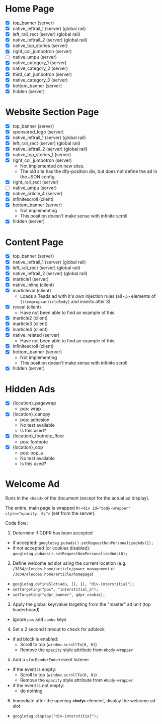 # Home Page
- [x] top_banner (server)
- [x] native_leftrail_1 (server) (global rail)
- [x] left_rail_rect (server) (global rail)
- [x] native_leftrail_2 (server) (global rail)
- [x] native_top_stories (server)
- [x] right_col_jumbotron (server)
- [ ] native_umpu (server)
- [x] native_category_1 (server)
- [x] native_category_2 (server)
- [x] third_cat_jumbotron (server)
- [x] native_category_3 (server)
- [x] bottom_banner (server)
- [x] hidden (server)

# Website Section Page
- [x] top_banner (server)
- [x] sponsored_logo (server)
- [x] native_leftrail_1 (server) (global rail)
- [x] left_rail_rect (server) (global rail)
- [x] native_leftrail_2 (server) (global rail)
- [x] native_top_stories_1 (server)
- [x] right_col_jumbotron (server)
  - Not implemented on new sites.
  - The old site has the dfp-position div, but does not define the ad in the JSON config.
- [x] right_rail_rect (server)
- [ ] native_umpu (server)
- [x] native_article_4 (server)
- [x] infinitescroll (client)
- [x] bottom_banner (server)
  - Not implementing
  - This position doesn't make sense with infinite scroll
- [x] hidden (server)

# Content Page
- [x] top_banner (server)
- [x] native_leftrail_1 (server) (global rail)
- [x] left_rail_rect (server) (global rail)
- [x] native_leftrail_2 (server) (global rail)
- [x] inarticle1 (server)
- [x] native_inline (client)
- [x] inarticlevid (client)
  - Loads a Teads ad with it's own injection rules (all `<p>` elements of `[itemprop=articleBody]` and inserts after 3)
- [x] reveal (client)
  - Have not been able to find an example of this.
- [x] inarticle2 (client)
- [x] inarticle3 (client)
- [x] inarticle4 (client)
- [x] native_related (server)
  - Have not been able to find an example of this.
- [x] infinitescroll (client)
- [x] bottom_banner (server)
  - Not implementing
  - This position doesn't make sense with infinite scroll
- [x] hidden (server)

# Hidden Ads
- [x] {location}_pagewrap
  - pos: wrap
- [x] {location}_canopy
  - pos: adhesion
  - No test available
  - Is this used?
- [x] {location}_footnote_floor
  - pos: footnote
- [x] {location}_oop
  - pos: oop_a
  - No test available
  - Is this used?

# Welcome Ad
Runs in the `<head>` of the document (except for the actual ad display).

The entire, main page is wrapped in `<div id="body-wrapper" style="opacity: 0;">` (set from the server).

Code flow:
1. Determine if GDPR has been accepted
  - if accepted: `googletag.pubads().setRequestNonPersonalizedAds(1);`
  - if not accepted (or cookies disabled): `googletag.pubads().setRequestNonPersonalizedAds(0);`
2. Define welcome ad slot using the current location (e.g. `/3834/elecdes.home/article/power_management` or `/3834/elecdes.home/article/homepage`)
  - `googletag.defineSlot(adu, [1, 1], "div-interstitial");`
  - `setTargeting("pos", "interstitial_a");`
  - `setTargeting("gdpr_banner", gdpr_cookie);`
3. Apply the global key/value targeting from the "master" ad unit (top leaderboard)
  - Ignore `pos` and  `combo` keys
4. Set a 2 second timeout to check for adblock
  - if ad block is enabled:
    - Scroll to top (`window.scrollTo(0, 0)`)
    - Remove the `opacity` style attribute from `#body-wrapper`
5. Add a `slotRenderEnded` event listener
  - if the event is empty:
    - Scroll to top (`window.scrollTo(0, 0)`)
    - Remove the `opacity` style attribute from `#body-wrapper`
  - if the event is not empty:
    - do nothing
6. Immediate after the opening **`<body>`** element, display the welcome ad slot
  - `googletag.display("div-interstitial");`
